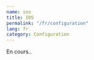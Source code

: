 ```yaml
---
name: ios
title: IOS
permalink: "/fr/configuration"
lang: fr
category: Configuration
---
```


En cours..